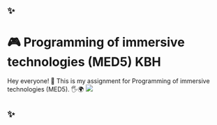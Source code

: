 ## ✨
# 🎮 Programming of immersive technologies (MED5) KBH 
Hey everyone! 👋 This is my assignment for Programming of immersive technologies (MED5). 🖐️🌍
![](http://i.imgur.com/Ssfp7.gif)
## ✨
